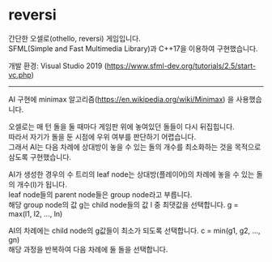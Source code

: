 # reversi

간단한 오셀로(othello, reversi) 게임입니다.   
SFML(Simple and Fast Multimedia Library)과 C++17을 이용하여 구현했습니다.  

개발 환경: Visual Studio 2019 (https://www.sfml-dev.org/tutorials/2.5/start-vc.php)

---
AI 구현에 minimax 알고리즘(https://en.wikipedia.org/wiki/Minimax) 을 사용했습니다.   
   
오셀로는 매 턴 돌을 둘 때마다 게임판 위에 놓여있던 돌들이 다시 뒤집힙니다.   
따라서 자기가 돌을 둔 시점에 우위 여부를 판단하기 어렵습니다.   
그래서 AI는 다음 차례에 상대방이 놓을 수 있는 돌의 개수를 최소화하는 것을 목적으로 삼도록 구현했습니다.   
   
AI가 생성한 경우의 수 트리의 leaf node는 상대방(플레이어)의 차례에 놓을 수 있는 돌의 개수(l)가 됩니다.   
leaf node들의 parent node들은 group node라고 부릅니다.   
해당 group node의 값 g는 child node들의 값 l 중 최댓값을 선택합니다. g = max(l1, l2, ..., ln)   
   
AI의 차례에는 child node의 g값들이 최소가 되도록 선택합니다. c = min(g1, g2, ..., gn)   
해당 과정을 반복하여 다음 차례에 둘 돌을 선택합니다.
